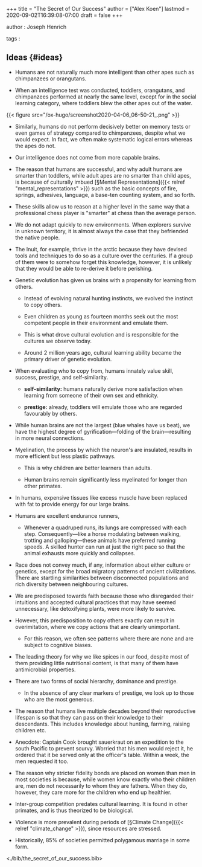 +++
title = "The Secret of Our Success"
author = ["Alex Koen"]
lastmod = 2020-09-02T16:39:08-07:00
draft = false
+++

author
: Joseph Henrich

tags
:


## Ideas {#ideas}

-   Humans are not naturally much more intelligent than other apes such as chimpanzees or orangutans.

-   When an intelligence test was conducted, toddlers, orangutans, and chimpanzees performed at nearly the same level, except for in the social learning category, where toddlers blew the other apes out of the water.

{{< figure src="/ox-hugo/screenshot2020-04-06_06-50-21_.png" >}}

-   Similarly, humans do not perform decisively better on memory tests or even games of strategy compared to chimpanzees, despite what we would expect. In fact, we often make systematic logical errors whereas the apes do not.

-   Our intelligence does not come from more capable brains.

-   The reason that humans are successful, and why adult humans are smarter than toddlers, while adult apes are no smarter than child apes, is because of culturally imbued [§Mental Representations]({{< relref "mental_representations" >}}) such as the basic concepts of fire, springs, adhesives, language, a base-ten counting system, and so forth.

-   These skills allow us to reason at a higher level in the same way that a professional chess player is "smarter" at chess than the average person.

-   We do not adapt quickly to new environments. When explorers survive in unknown territory, it is almost always the case that they befriended the native people.

-   The Inuit, for example, thrive in the arctic because they have devised tools and techniques to do so as a culture over the centuries. If a group of them were to somehow forget this knowledge, however, it is unlikely that they would be able to re-derive it before perishing.

-   Genetic evolution has given us brains with a propensity for learning from others.
    -   Instead of evolving natural hunting instincts, we evolved the instinct to copy others.

    -   Even children as young as fourteen months seek out the most competent people in their environment and emulate them.

    -   This is what drove cultural evolution and is responsible for the cultures we observe today.

    -   Around 2 million years ago, cultural learning ability became the primary driver of genetic evolution.

-   When evaluating who to copy from, humans innately value skill, success, prestige, and self-similarity.
    -   **self-similarity:** humans naturally derive more satisfaction when learning from someone of their own sex and ethnicity.

    -   **prestige:** already, toddlers will emulate those who are regarded favourably by others.

-   While human brains are not the largest (blue whales have us beat), we have the highest degree of gyrification—folding of the brain—resulting in more neural connections.

-   Myelination, the process by which the neuron's are insulated, results in more efficient but less plastic pathways.
    -   This is why children are better learners than adults.

    -   Human brains remain significantly less myelinated for longer than other primates.

-   In humans, expensive tissues like excess muscle have been replaced with fat to provide energy for our large brains.

-   Humans are excellent endurance runners,
    -   Whenever a quadruped runs, its lungs are compressed with each step. Consequently—like a horse modulating between walking, trotting and galloping—these animals have preferred running speeds. A skilled hunter can run at just the right pace so that the animal exhausts more quickly and collapses.

<!--listend-->

-   Race does not convey much, if any, information about either culture or genetics, except for the broad migratory patterns of ancient civilizations. There are startling similarities between disconnected populations and rich diversity between neighbouring cultures.

-   We are predisposed towards faith because those who disregarded their intuitions and accepted cultural practices that may have seemed unnecessary, like detoxifying plants, were more likely to survive.

-   However, this predisposition to copy others exactly can result in overimitation, where we copy actions that are clearly unimportant.
    -   For this reason, we often see patterns where there are none and are subject to cognitive biases.
-   The leading theory for why we like spices in our food, despite most of them providing little nutritional content, is that many of them have antimicrobial properties.

-   There are two forms of social hierarchy, dominance and prestige.
    -   In the absence of any clear markers of prestige, we look up to those who are the most generous.

-   The reason that humans live multiple decades beyond their reproductive lifespan is so that they can pass on their knowledge to their descendants. This includes knowledge about hunting, farming, raising children etc.

-   Anecdote: Captain Cook brought sauerkraut on an expedition to the south Pacific to prevent scurvy. Worried that his men would reject it, he ordered that it be served only at the officer's table. Within a week, the men requested it too.

-   The reason why stricter fidelity bonds are placed on women than men in most societies is because, while women know exactly who their children are, men do not necessarily to whom they are fathers. When they do, however, they care more for the children who end up healthier.

-   Inter-group competition predates cultural learning. It is found in other primates, and is thus theorized to be biological.

-   Violence is more prevalent during periods of [§Climate Change]({{< relref "climate_change" >}}), since resources are stressed.

-   Historically, 85% of societies permitted polygamous marriage in some form.

<./bib/the_secret_of_our_success.bib>
